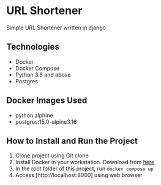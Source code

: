 # URL Shortener
Simple URL Shortener written in django

## Technologies
- Docker
- Docker Compose
- Python 3.8 and above
- Postgres

## Docker Images Used
- python:alphine
- postgres:15.0-alpine3.16

## How to Install and Run the Project
1. Clone project using Git clone
2. Install Docker in your workstation. Download from [here](https://www.docker.com/)
3. In the root folder of this project, run ` docker compose up `
4. Access [http://localhost:8000] using web browser
